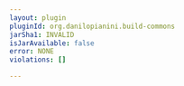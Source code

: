```yaml
---
layout: plugin
pluginId: org.danilopianini.build-commons
jarSha1: INVALID
isJarAvailable: false
error: NONE
violations: []

---
```

